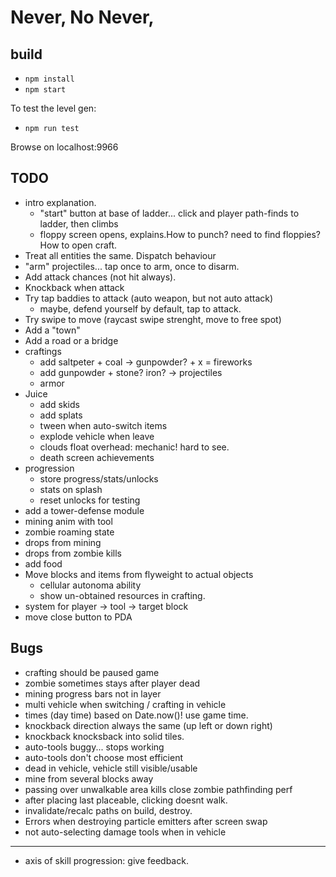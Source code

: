 # Never, No Never,

## build

* `npm install`
* `npm start`

To test the level gen:

* `npm run test`

Browse on localhost:9966

## TODO

* intro explanation.
  * "start" button at base of ladder... click and player path-finds to ladder, then climbs
  * floppy screen opens, explains.How to punch? need to find floppies? How to open craft.
* Treat all entities the same. Dispatch behaviour
* "arm" projectiles... tap once to arm, once to disarm.
* Add attack chances (not hit always).
* Knockback when attack
* Try tap baddies to attack (auto weapon, but not auto attack)
  * maybe, defend yourself by default, tap to attack.
* Try swipe to move (raycast swipe strenght, move to free spot)
* Add a "town"
* Add a road or a bridge
* craftings
  * add saltpeter + coal -> gunpowder? + x = fireworks
  * add gunpowder + stone? iron? -> projectiles
  * armor
* Juice
  * add skids
  * add splats
  * tween when auto-switch items
  * explode vehicle when leave
  * clouds float overhead: mechanic! hard to see.
  * death screen achievements
* progression
  * store progress/stats/unlocks
  * stats on splash
  * reset unlocks for testing
* add a tower-defense module
* mining anim with tool
* zombie roaming state
* drops from mining
* drops from zombie kills
* add food
* Move blocks and items from flyweight to actual objects
  * cellular autonoma ability
  * show un-obtained resources in crafting.
* system for player -> tool -> target block
* move close button to PDA

## Bugs

* crafting should be paused game
* zombie sometimes stays after player dead
* mining progress bars not in layer
* multi vehicle when switching / crafting in vehicle
* times (day time) based on Date.now()! use game time.
* knockback direction always the same (up left or down right)
* knockback knocksback into solid tiles.
* auto-tools buggy... stops working
* auto-tools don't choose most efficient
* dead in vehicle, vehicle still visible/usable
* mine from several blocks away
* passing over unwalkable area kills close zombie pathfinding perf
* after placing last placeable, clicking doesnt walk.
* invalidate/recalc paths on build, destroy.
* Errors when destroying particle emitters after screen swap
* not auto-selecting damage tools when in vehicle

---

* axis of skill progression: give feedback.
